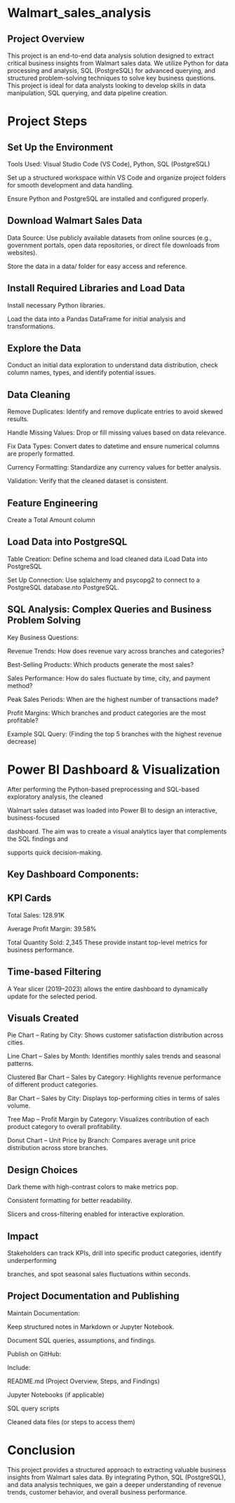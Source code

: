 # Walmart_sales_analysis
## Project Overview

This project is an end-to-end data analysis solution designed to extract critical business insights from Walmart sales data. We utilize Python for data processing and analysis, SQL (PostgreSQL) for advanced querying, and structured problem-solving techniques to solve key business questions. This project is ideal for data analysts looking to develop skills in data manipulation, SQL querying, and data pipeline creation.

# Project Steps
## Set Up the Environment

Tools Used: Visual Studio Code (VS Code), Python, SQL (PostgreSQL)

Set up a structured workspace within VS Code and organize project folders for smooth development and data handling.

Ensure Python and PostgreSQL are installed and configured properly.

## Download Walmart Sales Data

Data Source: Use publicly available datasets from online sources (e.g., government portals, open data repositories, or direct file downloads from websites).

Store the data in a data/ folder for easy access and reference.

## Install Required Libraries and Load Data

Install necessary Python libraries.

Load the data into a Pandas DataFrame for initial analysis and transformations.


## Explore the Data

Conduct an initial data exploration to understand data distribution, check column names, types, and identify potential issues.

## Data Cleaning

Remove Duplicates: Identify and remove duplicate entries to avoid skewed results.

Handle Missing Values: Drop or fill missing values based on data relevance.

Fix Data Types: Convert dates to datetime and ensure numerical columns are properly formatted.

Currency Formatting: Standardize any currency values for better analysis.

Validation: Verify that the cleaned dataset is consistent.

## Feature Engineering

Create a Total Amount column

## Load Data into PostgreSQL

Table Creation: Define schema and load cleaned data iLoad Data into PostgreSQL

Set Up Connection: Use sqlalchemy and psycopg2 to connect to a PostgreSQL database.nto PostgreSQL.

## SQL Analysis: Complex Queries and Business Problem Solving

Key Business Questions:

Revenue Trends: How does revenue vary across branches and categories?

Best-Selling Products: Which products generate the most sales?

Sales Performance: How do sales fluctuate by time, city, and payment method?

Peak Sales Periods: When are the highest number of transactions made?

Profit Margins: Which branches and product categories are the most profitable?

Example SQL Query: (Finding the top 5 branches with the highest revenue decrease)

# Power BI Dashboard & Visualization

After performing the Python-based preprocessing and SQL-based exploratory analysis, the cleaned

Walmart sales dataset was loaded into Power BI to design an interactive, business-focused 

dashboard. The aim was to create a visual analytics layer that complements the SQL findings and 

supports quick decision-making.

## Key Dashboard Components:

## KPI Cards

Total Sales: 128.91K

Average Profit Margin: 39.58%

Total Quantity Sold: 2,345
These provide instant top-level metrics for business performance.

## Time-based Filtering

A Year slicer (2019–2023) allows the entire dashboard to dynamically update for the selected period.

## Visuals Created

Pie Chart – Rating by City: Shows customer satisfaction distribution across cities.

Line Chart – Sales by Month: Identifies monthly sales trends and seasonal patterns.

Clustered Bar Chart – Sales by Category: Highlights revenue performance of different product categories.

Bar Chart – Sales by City: Displays top-performing cities in terms of sales volume.

Tree Map – Profit Margin by Category: Visualizes contribution of each product category to overall profitability.

Donut Chart – Unit Price by Branch: Compares average unit price distribution across store branches.

## Design Choices

Dark theme with high-contrast colors to make metrics pop.

Consistent formatting for better readability.

Slicers and cross-filtering enabled for interactive exploration.

## Impact
Stakeholders can track KPIs, drill into specific product categories, identify underperforming 

branches, and spot seasonal sales fluctuations within seconds.
## Project Documentation and Publishing

Maintain Documentation:

Keep structured notes in Markdown or Jupyter Notebook.

Document SQL queries, assumptions, and findings.

Publish on GitHub:

Include:

README.md (Project Overview, Steps, and Findings)

Jupyter Notebooks (if applicable)

SQL query scripts

Cleaned data files (or steps to access them)

# Conclusion

This project provides a structured approach to extracting valuable business insights from Walmart sales data. By integrating Python, SQL (PostgreSQL), and data analysis techniques, we gain a deeper understanding of revenue trends, customer behavior, and overall business performance.
